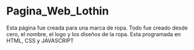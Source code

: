 # Pagina_Web_Lothin
Esta página fue creada para una marca de ropa. Todo fue creado desde cero, el nombre, el logo y los diseños de la ropa. Esta programada en HTML, CSS y JAVASCRIPT
